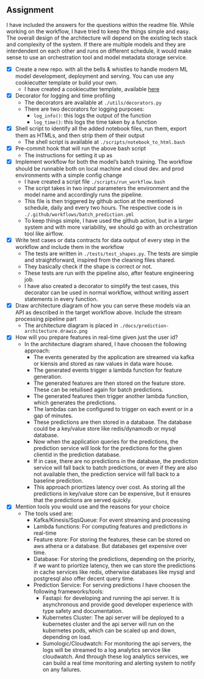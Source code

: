 ## Assignment

I have included the answers for the questions within the readme file. While working on the workflow, I have tried to keep the things simple and easy. The overall design of the architecture will depend on the existing tech stack and complexity of the system. If there are multiple models and they are interdendent on each other and runs on different schedule, it would make sense to use an orchestration tool and model metadata storage service.

- [x] Create a new repo. with all the bells &amp; whistles to handle modern ML model development, deployment and serving. You can use any cookiecutter template or build your own.
    - I have created a cookiecutter template, available [here](https://github.com/mohit2152sharma/cookiecutter-ml)
- [x] Decorator for logging and time profiling
    - The decorators are available at `./utils/decorators.py`
    - There are two decorators for logging purposes:
        - `log_info()`: this logs the output of the function
        - `log_time()`: this logs the time taken by a function
- [x] Shell script to identify all the added notebook files, run them, export them as HTMLs, and then strip them of their output
    - The shell script is available at `./scripts/notebook_to_html.bash`
- [x] Pre-commit hook that will run the above bash script
    - The instructions for setting it up as 
- [x] Implement workflow for both the model’s batch training. The workflow should be runnable both on local machine and cloud dev. and prod environments with a simple config change
    - I have created a script file `./scripts/run_workflow.bash`
    - The script takes in two input parameters the environment and the model name and accordingly runs the pipeline.
    - This file is then triggered by github action at the mentioned schedule, daily and every two hours. The respective code is in `./.github/workflows/batch_prediction.yml`
    - To keep things simple, I have used the github action, but in a larger system and with more variability, we should go with an orchestration tool like airflow.
- [x] Write test cases or data contracts for data output of every step in the workflow and include them in the workflow
    - The tests are written in `./tests/test_shapes.py`. The tests are simple and straightforward, inspired from the cleaning files shared.
    - They basically check if the shape is correct or not.
    - These tests are run with the pipeline also, after feature engineering job.
    - I have also created a decorator to simplify the test cases, this decorator can be used in normal workflow, without writing assert statements in every function.
- [x] Draw architecture diagram of how you can serve these models via an API as described in the target workflow above. Include the stream processing pipeline part
    - The architecture diagram is placed in `./docs/prediction-architecture.drawio.png`
- [x] How will you prepare features in real-time given just the user id?
    - In the architecture diagram shared, I have choosen the following approach:
        - The events generated by the application are streamed via kafka or kiensis and stored as raw values in data ware house.
        - The generated events trigger a lambda function for feature generation.
        - The generated features are then stored on the feature store. These can be retuilised again for batch predictions.
        - The generated features then trigger another lambda function, which generates the predictions.
        - The lambdas can be configured to trigger on each event or in a gap of minutes.
        - These predictions are then stored in a database. The database could be a key/value store like redis/dynamodb or mysql database. 
        - Now when the application queries for the predictions, the prediction service will look for the predictions for the given clientid in the prediction database.
        - If in case, there are no predictions in the database, the prediction service will fall back to batch predictions, or even if they are also not available then, the prediction service will fall back to a baseline prediction.
        - This approach priortizes latency over cost. As storing all the predictions in key/value store can be expensive, but it ensures that the predictions are served quickly.  
- [x] Mention tools you would use and the reasons for your choice
    - The tools used are: 
        - Kafka/Kinesis/SqsQueue: For event streaming and processing
        - Lambda functions: For computing features and predictions in real-time 
        - Feature store: For storing the features, these can be stored on aws athena or a database. But databases get expensive over time. 
        - Database: For storing the predictions, depending on the priority, if we want to priortize latency, then we can store the predictions in cache services like redis, otherwise databases like mysql and postgresql also offer decent query time.
        - Prediction Service: For serving predictions I have choosen the following frameworks/tools:
            - Fastapi: for developing and running the api server. It is asynchronous and provide good developer experience with type safety and documentation.
            - Kubernetes Cluster: The api server will be deployed to a kubernetes cluster and the api server will run on the kubernetes pods, which can be scaled up and down, depending on load.
            - Sumologic/Cloudwatch: For monitoring the api servers, the logs will be streamed to a log analytics service like cloudwatch. And through these log analytics services, we can build a real time monitoring and alerting system to notify on any failures.


